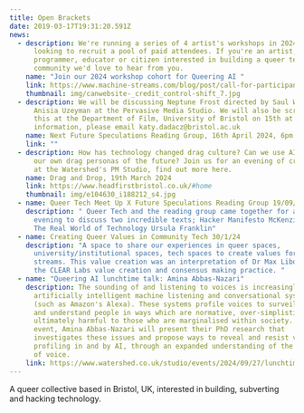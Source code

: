 ```yaml
---
title: Open Brackets
date: 2019-03-17T19:31:20.591Z
news:
  - description: We're running a series of 4 artist's workshops in 2024 and are
      looking to recruit a pool of paid attendees. If you're an artist,
      programmer, educator or citizen interested in building a queer tech
      community we'd love to hear from you.
    name: "Join our 2024 workshop cohort for Queering AI "
    link: https://www.machine-streams.com/blog/post/call-for-participants-queering-ai-workshop-series/
    thumbnail: img/canwebsite-_credit_control-shift_7.jpg
  - description: We will be discussing Neptune Frost directed by Saul Williams and
      Anisia Uzeyman at the Pervasive Media Studio. We will also be screening
      this at the Department of Film, University of Bristol on 15th at 6pm. More
      information, please email katy.dadacz@bristol.ac.uk
    name: Next Future Speculations Reading Group, 16th April 2024, 6pm
    link: ""
  - description: How has technology changed drag culture? Can we use AI to invent
      our own drag personas of the future? Join us for an evening of creativity
      at the Watershed's PM Studio, find out more here.
    name: Drag and Drop, 19th March 2024
    link: https://www.headfirstbristol.co.uk/#home
    thumbnail: img/e104630_i188212_s4.jpg
  - name: Queer Tech Meet Up X Future Speculations Reading Group 19/09/23
    description: " Queer Tech and the reading group came together for a lovely
      evening to discuss two incredible texts; Hacker Manifesto McKenzie Wark &
      The Real World of Technology Ursula Franklin"
  - name: Creating Queer Values in Community Tech 30/1/24
    description: "A space to share our experiences in queer spaces,
      university/institutional spaces, tech spaces to create values for machine
      streams. This value creation was an interpretation of Dr Max Liboiron and
      the CLEAR Labs value creation and consensus making practice. "
  - name: "Queering AI lunchtime talk: Amina Abbas-Nazari"
    description: The sounding of and listening to voices is increasingly mediated by
      artificially intelligent machine listening and conversational systems
      (such as Amazon's Alexa). These systems profile voices to surveil, analyse
      and understand people in ways which are normative, over-simplistic and
      ultimately harmful to those who are marginalised within society. In this
      event, Amina Abbas-Nazari will present their PhD research that
      investigates these issues and propose ways to reveal and resist voice
      profiling in and by AI, through an expanded understanding of the sounding
      of voice.
    link: https://www.watershed.co.uk/studio/events/2024/09/27/lunchtime-talk-queering-ai-voice-profiling-and-resistance
---
```

A queer collective based in Bristol, UK, interested in building, subverting and hacking technology.
